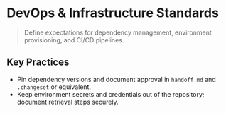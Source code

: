 # DevOps & Infrastructure Standards

> Define expectations for dependency management, environment provisioning, and CI/CD pipelines.

## Key Practices

- Pin dependency versions and document approval in `handoff.md` and `.changeset` or equivalent.
- Keep environment secrets and credentials out of the repository; document retrieval steps securely.

